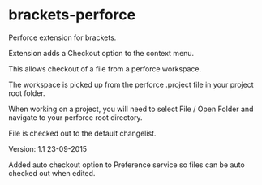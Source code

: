 brackets-perforce
=================

Perforce extension for brackets.

Extension adds a Checkout option to the context menu.

This allows checkout of a file from a perforce workspace.

The workspace is picked up from the perforce .project file in your project root folder.

When working on a project, you will need to select File / Open Folder and navigate to your perforce root directory.

File is checked out to the default changelist.

Version: 1.1 23-09-2015

Added auto checkout option to Preference service so files can be auto checked out when edited.